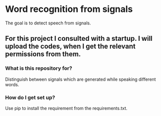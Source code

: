 # Word recognition from signals #

The goal is to detect speech from signals.

## For this project I consulted with a startup. I will upload the codes, when I get the relevant permissions from them. ##


### What is this repository for? ###

Distinguish between signals which are generated while speaking different words.

### How do I get set up? ###

Use pip to install the requirement from the requirements.txt.
